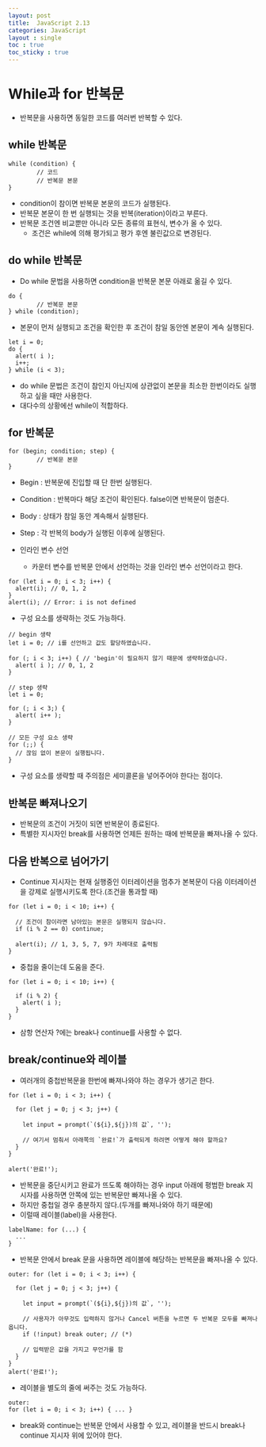 ```yaml
---
layout: post
title:  JavaScript 2.13
categories: JavaScript
layout : single
toc : true 
toc_sticky : true
---
```


# While과 for 반복문

- 반복문을 사용하면 동일한 코드를 여러번 반복할 수 있다.



## while 반복문

```
while (condition) {
		// 코드
		// 반복문 본문
}
```

- condition이 참이면 반복문 본문의 코드가 실행된다.
- 반복문 본문이 한 번 실행되는 것을 반복(iteration)이라고 부른다.
- 반복문 조건엔 비교뿐만 아니라 모든 종류의 표현식, 변수가 올 수 있다.
  - 조건은 while에 의해 평가되고 평가 후엔 불린값으로 변경된다.



## do while 반복문

- Do while 문법을 사용하면 condition을 반복문 본문 아래로 옮길 수 있다.

```
do {
		// 반복문 본문
} while (condition);
```

- 본문이 먼저 실행되고 조건을 확인한 후 조건이 참일 동안엔 본문이 계속 실행된다.

```
let i = 0;
do {
  alert( i );
  i++;
} while (i < 3);
```

- do while 문법은 조건이 참인지 아닌지에 상관없이 본문을 최소한 한번이라도 실행하고 싶을 때만 사용한다.
- 대다수의 상황에선 while이 적합하다.



## for 반복문

```
for (begin; condition; step) {
		// 반복문 본문
}
```

- Begin : 반복문에 진입할 때 단 한번 실행된다.
- Condition : 반복마다 해당 조건이 확인된다. false이면 반복문이 멈춘다.
- Body : 상태가 참일 동안 계속해서 실행된다.
- Step : 각 반복의 body가 실행된 이후에 실행된다.

- 인라인 변수 선언
  - 카운터 변수를 반복문 안에서 선언하는 것을 인라인 변수 선언이라고 한다.

```
for (let i = 0; i < 3; i++) {
  alert(i); // 0, 1, 2
}
alert(i); // Error: i is not defined
```

- 구성 요소를 생략하는 것도 가능하다.

```
// begin 생략
let i = 0; // i를 선언하고 값도 할당하였습니다.

for (; i < 3; i++) { // 'begin'이 필요하지 않기 때문에 생략하였습니다.
  alert( i ); // 0, 1, 2
}

// step 생략
let i = 0;

for (; i < 3;) {
  alert( i++ );
}

// 모든 구성 요소 생략
for (;;) {
  // 끊임 없이 본문이 실행됩니다.
}
```

- 구성 요소를 생략할 때 주의점은 세미콜론을 넣어주어야 한다는 점이다.



## 반복문 빠져나오기

- 반복문의 조건이 거짓이 되면 반복문이 종료된다.
- 특별한 지시자인 break를 사용하면 언제든 원하는 때에 반복문을 빠져나올 수 있다.



## 다음 반복으로 넘어가기

- Continue 지시자는 현재 실행중인 이터레이션을 멈추가 본복문이 다음 이터레이션을 강제로 실행시키도록 한다.(조건을 통과할 때)

```
for (let i = 0; i < 10; i++) {

  // 조건이 참이라면 남아있는 본문은 실행되지 않습니다.
  if (i % 2 == 0) continue;

  alert(i); // 1, 3, 5, 7, 9가 차례대로 출력됨
}
```

- 중첩을 줄이는데 도움을 준다.

```
for (let i = 0; i < 10; i++) {

  if (i % 2) {
    alert( i );
  }
}
```

- 삼항 연산자 ?에는 break나 continue를 사용할 수 없다.



## break/continue와 레이블

- 여러개의 중첩반복문을 한번에 빠져나와야 하는 경우가 생기곤 한다.

```
for (let i = 0; i < 3; i++) {

  for (let j = 0; j < 3; j++) {

    let input = prompt(`(${i},${j})의 값`, '');

    // 여기서 멈춰서 아래쪽의 `완료!`가 출력되게 하려면 어떻게 해야 할까요?
  }
}

alert('완료!');
```

- 반복문을 중단시키고 완료가 뜨도록 해야하는 경우 input 아래에 평범한 break 지시자를 사용하면 안쪽에 있는 반복문만 빠져나올 수 있다.
- 하지만 중첩일 경우 충분하지 않다.(두개를 빠져나와야 하기 때문에)
- 이럴때 레이블(label)을 사용한다.

```
labelName: for (...) {
  ...
}
```

- 반복문 안에서 break <labelName>문을 사용하면 레이블에 해당하는 반복문을 빠져나올 수 있다.

```
outer: for (let i = 0; i < 3; i++) {

  for (let j = 0; j < 3; j++) {

    let input = prompt(`(${i},${j})의 값`, '');

    // 사용자가 아무것도 입력하지 않거나 Cancel 버튼을 누르면 두 반복문 모두를 빠져나옵니다.
    if (!input) break outer; // (*)

    // 입력받은 값을 가지고 무언가를 함
  }
}
alert('완료!');
```

- 레이블을 별도의 줄에 써주는 것도 가능하다.

```
outer:
for (let i = 0; i < 3; i++) { ... }
```

- break와 continue는 반복문 안에서 사용할 수 있고, 레이블을 반드시 break나 continue 지시자 위에 있어야 한다.

